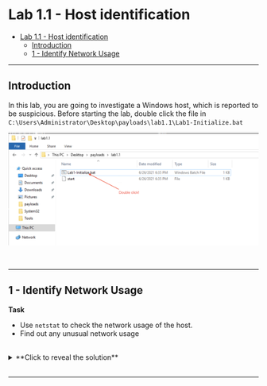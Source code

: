 # Lab 1.1 - Host identification

- [Lab 1.1 - Host identification](#lab-11---host-identification)
  - [Introduction](#introduction)
  - [1 - Identify Network Usage](#1---identify-network-usage)

---

## Introduction

In this lab, you are going to investigate a Windows host, which is reported to be suspicious. Before starting the lab, double click the file in `C:\Users\Administrator\Desktop\payloads\lab1.1\Lab1-Initialize.bat`

![](images/lab-1-1-00.png)

<br/>

---

## 1 - Identify Network Usage

**Task**

- Use `netstat` to check the network usage of the host.
- Find out any unusual network usage

<br/>

<details>
  <summary>**Click to reveal the solution**</summary>

  This first part is a proof-of-concept, which shows you show the Windows commands in this exercise can reveal a listening port and the corresponding process. 

  You can use `netstat` for checking network usage on a Windows host.

  As a baseline, first run `cmd.exe` as admin, and then run `netstat -na`:

  ![01](images/lab-1-1-01.png)

  <br/>

  Next, create a netcat listener on the host. Use the command prompt and enter the following commands:

  - `ubuntu2004`
  - `nc -lp 10000`

  ![02](images/lab-1-1-02.png)

  This command will run in a Ubuntu container and create a TCP listener on tcp/10000.

  <br/>

  Then again, run `netstat -na`:

  ![03](images/lab-1-1-03.png)

  <br/>

  We can also check the process ID for the executables using the TCP/UDP ports using `netstat -ano`:

  ![04](images/lab-1-1-04.png)

  <br/>

  You can also run `netstat -nao 5` to make it refreshes every 5 seconds.

  <br/>

  Next, run `netstat -naob` to see the EXE and DLLs associated with each listening port.

  ![05](images/lab-1-1-05.png)

  <br/>

  As you can see in this exercise, the Ubuntu container's listening port `tcp/10000` is revealed.

  <br/>

  Additionally, you will notice there are some unusual network connections:

  1. `ChromeUpdate.exe` listening on `tcp/2222`
  2. `WindowsDefender.exe` having a connection to `172.31.15.180:4444`

  At this point, you have already identified abnormal network usage on the host.

  <br/>


  You may close all of the command prompts after this.

</details>

<br/>

---